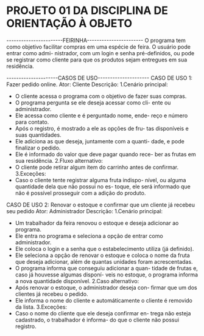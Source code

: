 # PROJETO 01 DA DISCIPLINA DE ORIENTAÇÃO À OBJETO

-----------------------FEIRINHA-----------------------
    O programa tem como objetivo facilitar compras em 
uma espécie de feira. O usuário pode entrar como admi-
nistrador, com um login e senha pré-definidos, ou pode
se registrar como cliente para que os produtos sejam 
entregues em sua residência.

---------------------CASOS DE USO---------------------
CASO DE USO 1: Fazer pedido online.
Ator: Cliente
Descrição:
1.Cenário principal: 
- O cliente acessa o programa com o objetivo de fazer
suas compras.
- O programa pergunta se ele deseja acessar como cli-
ente ou administrador.
- Ele acessa como cliente e é perguntado nome, ende-
reço e número para contato.
- Após o registro, é mostrado a ele as opções de fru-
tas disponíveis e suas quantidades.
- Ele adiciona as que deseja, juntamente com a quanti-
dade, e pode finalizar o pedido. 
- Ele é informado do valor que deve pagar quando rece-
ber as frutas em sua residência.
2.Fluxo alternativo:
- O cliente pode retirar algum item do carrinho antes
de confirmar.
3.Exceções:
- Caso o cliente tente registrar alguma fruta indispo-
nível, ou alguma quantidade dela que não possui no es-
toque, ele será informado que não é possível prosseguir
com a adição do produto.

CASO DE USO 2: Renovar o estoque e confirmar que um 
cliente já recebeu seu pedido
Ator: Administrador
Descrição:
1.Cenário principal:
- Um trabalhador da feira renovou o estoque e deseja
adicionar ao programa.
- Ele entra no programa e seleciona a opção de entrar
como administrador.
- Ele coloca o login e a senha que o estabelecimento 
utiliza (já definido).
- Ele seleciona a opção de renovar o estoque e coloca 
o nome da fruta que deseja adicionar, além de quantas
unidades foram acrescentadas.
- O programa informa que conseguiu adicionar a quan-
tidade de frutas e, caso já houvesse algumas disponí-
veis no estoque, o programa informa a nova quantidade 
disponível.
2.Caso alternativo:
- Após renovar o estoque, o administrador deseja con-
firmar que um dos clientes já recebeu o pedido.
- Ele informa o nome do cliente e automáticamente
o cliente é removido da lista.
3.Exceções:
- Caso o nome do cliente que ele deseja confirmar en-
trega não esteja cadastrado, o trabalhador é informa-
do que o cliente não possui registro.


